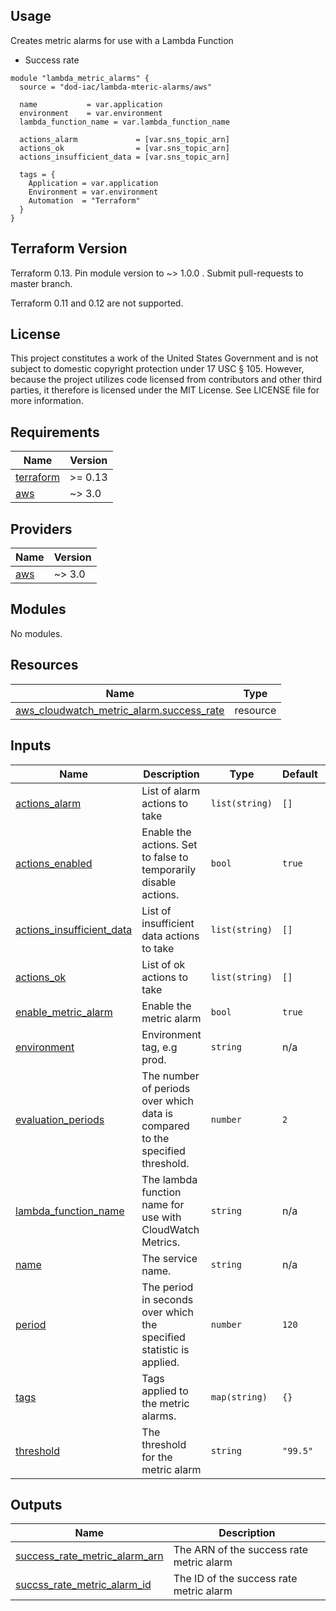 <!-- BEGINNING OF PRE-COMMIT-TERRAFORM DOCS HOOK -->
## Usage

Creates metric alarms for use with a Lambda Function

* Success rate

```hcl
module "lambda_metric_alarms" {
  source = "dod-iac/lambda-mteric-alarms/aws"

  name           = var.application
  environment    = var.environment
  lambda_function_name = var.lambda_function_name

  actions_alarm             = [var.sns_topic_arn]
  actions_ok                = [var.sns_topic_arn]
  actions_insufficient_data = [var.sns_topic_arn]

  tags = {
    Application = var.application
    Environment = var.environment
    Automation  = "Terraform"
  }
}
```

## Terraform Version

Terraform 0.13. Pin module version to ~> 1.0.0 . Submit pull-requests to master branch.

Terraform 0.11 and 0.12 are not supported.

## License

This project constitutes a work of the United States Government and is not subject to domestic copyright protection under 17 USC § 105.  However, because the project utilizes code licensed from contributors and other third parties, it therefore is licensed under the MIT License.  See LICENSE file for more information.

## Requirements

| Name | Version |
|------|---------|
| <a name="requirement_terraform"></a> [terraform](#requirement\_terraform) | >= 0.13 |
| <a name="requirement_aws"></a> [aws](#requirement\_aws) | ~> 3.0 |

## Providers

| Name | Version |
|------|---------|
| <a name="provider_aws"></a> [aws](#provider\_aws) | ~> 3.0 |

## Modules

No modules.

## Resources

| Name | Type |
|------|------|
| [aws_cloudwatch_metric_alarm.success_rate](https://registry.terraform.io/providers/hashicorp/aws/latest/docs/resources/cloudwatch_metric_alarm) | resource |

## Inputs

| Name | Description | Type | Default | Required |
|------|-------------|------|---------|:--------:|
| <a name="input_actions_alarm"></a> [actions\_alarm](#input\_actions\_alarm) | List of alarm actions to take | `list(string)` | `[]` | no |
| <a name="input_actions_enabled"></a> [actions\_enabled](#input\_actions\_enabled) | Enable the actions. Set to false to temporarily disable actions. | `bool` | `true` | no |
| <a name="input_actions_insufficient_data"></a> [actions\_insufficient\_data](#input\_actions\_insufficient\_data) | List of insufficient data actions to take | `list(string)` | `[]` | no |
| <a name="input_actions_ok"></a> [actions\_ok](#input\_actions\_ok) | List of ok actions to take | `list(string)` | `[]` | no |
| <a name="input_enable_metric_alarm"></a> [enable\_metric\_alarm](#input\_enable\_metric\_alarm) | Enable the metric alarm | `bool` | `true` | no |
| <a name="input_environment"></a> [environment](#input\_environment) | Environment tag, e.g prod. | `string` | n/a | yes |
| <a name="input_evaluation_periods"></a> [evaluation\_periods](#input\_evaluation\_periods) | The number of periods over which data is compared to the specified threshold. | `number` | `2` | no |
| <a name="input_lambda_function_name"></a> [lambda\_function\_name](#input\_lambda\_function\_name) | The lambda function name for use with CloudWatch Metrics. | `string` | n/a | yes |
| <a name="input_name"></a> [name](#input\_name) | The service name. | `string` | n/a | yes |
| <a name="input_period"></a> [period](#input\_period) | The period in seconds over which the specified statistic is applied. | `number` | `120` | no |
| <a name="input_tags"></a> [tags](#input\_tags) | Tags applied to the metric alarms. | `map(string)` | `{}` | no |
| <a name="input_threshold"></a> [threshold](#input\_threshold) | The threshold for the metric alarm | `string` | `"99.5"` | no |

## Outputs

| Name | Description |
|------|-------------|
| <a name="output_success_rate_metric_alarm_arn"></a> [success\_rate\_metric\_alarm\_arn](#output\_success\_rate\_metric\_alarm\_arn) | The ARN of the success rate metric alarm |
| <a name="output_succss_rate_metric_alarm_id"></a> [succss\_rate\_metric\_alarm\_id](#output\_succss\_rate\_metric\_alarm\_id) | The ID of the success rate metric alarm |
<!-- END OF PRE-COMMIT-TERRAFORM DOCS HOOK -->
